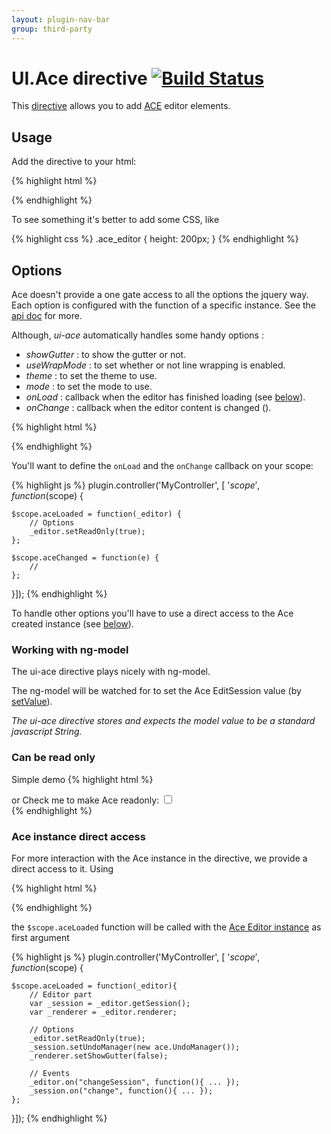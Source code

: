 ```yaml
---
layout: plugin-nav-bar
group: third-party
---
```


# UI.Ace directive [![Build Status](https://travis-ci.org/angular-ui/ui-ace.png)](https://travis-ci.org/angular-ui/ui-ace)

This [directive](https://github.com/Wizehive/ui-ace) allows you to add [ACE](http://ajaxorg.github.io/ace/) editor elements.


## Usage

Add the directive to your html:

{% highlight html %}
<div ui-ace></div>
{% endhighlight %}

To see something it's better to add some CSS, like


{% highlight css %}
.ace_editor { height: 200px; }
{% endhighlight %}


## Options

Ace doesn't provide a one gate access to all the options the jquery way.
Each option is configured with the function of a specific instance.
See the [api doc](http://ajaxorg.github.io/ace/#nav=api) for more.

Although, _ui-ace_ automatically handles some handy options :
 + _showGutter_ : to show the gutter or not.
 + _useWrapMode_ : to set whether or not line wrapping is enabled.
 + _theme_ : to set the theme to use.
 + _mode_ : to set the mode to use.
 + _onLoad_ : callback when the editor has finished loading (see [below](#ace-instance-direct-access)).
 + _onChange_ : callback when the editor content is changed ().

{% highlight html %}
<div ui-ace="{
    useWrapMode : true,
    showGutter: false,
    theme:'twilight',
    mode: 'xml',
    onLoad: aceLoaded,
    onChange: aceChanged
}"></div>
{% endhighlight %}

You'll want to define the `onLoad` and the `onChange` callback on your scope:

{% highlight js %}
plugin.controller('MyController', [ '$scope', function($scope) {

    $scope.aceLoaded = function(_editor) {
        // Options
        _editor.setReadOnly(true);
    };

    $scope.aceChanged = function(e) {
        //
    };

}]);
{% endhighlight %}

To handle other options you'll have to use a direct access to the Ace created instance (see [below](#ace-instance-direct-access)).

### Working with ng-model

The ui-ace directive plays nicely with ng-model.

The ng-model will be watched for to set the Ace EditSession value (by [setValue](http://ajaxorg.github.io/ace/#nav=api&api=edit_session)).

_The ui-ace directive stores and expects the model value to be a standard javascript String._

### Can be read only

Simple demo
{% highlight html %}
<div ui-ace readonly="true"></div>
or
Check me to make Ace readonly: <input type="checkbox" ng-model="checked" ><br/>
<div ui-ace readonly="{{checked}}"></div>
{% endhighlight %}

### Ace instance direct access

For more interaction with the Ace instance in the directive, we provide a direct access to it.
Using

{% highlight html %}
<div ui-ace="{ onLoad : aceLoaded }" ></div>
{% endhighlight %}

the `$scope.aceLoaded` function will be called with the [Ace Editor instance](http://ajaxorg.github.io/ace/#nav=api&api=editor) as first argument

{% highlight js %}
plugin.controller('MyController', [ '$scope', function($scope) {

    $scope.aceLoaded = function(_editor){
        // Editor part
        var _session = _editor.getSession();
        var _renderer = _editor.renderer;

        // Options
        _editor.setReadOnly(true);
        _session.setUndoManager(new ace.UndoManager());
        _renderer.setShowGutter(false);

        // Events
        _editor.on("changeSession", function(){ ... });
        _session.on("change", function(){ ... });
    };

}]);
{% endhighlight %}
